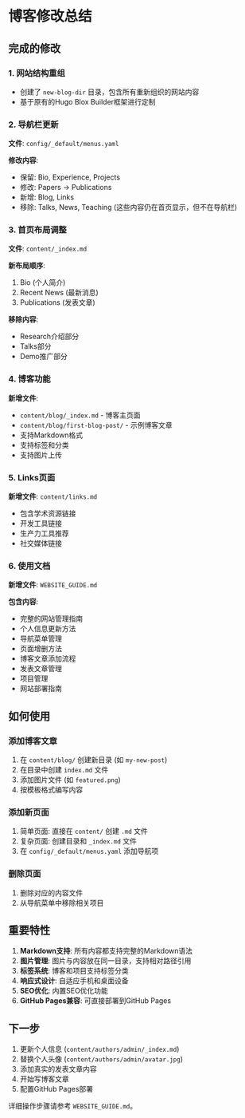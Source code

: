 # 博客修改总结

## 完成的修改

### 1. 网站结构重组
- 创建了 `new-blog-dir` 目录，包含所有重新组织的网站内容
- 基于原有的Hugo Blox Builder框架进行定制

### 2. 导航栏更新
**文件**: `config/_default/menus.yaml`

**修改内容**:
- 保留: Bio, Experience, Projects
- 修改: Papers → Publications
- 新增: Blog, Links
- 移除: Talks, News, Teaching (这些内容仍在首页显示，但不在导航栏)

### 3. 首页布局调整
**文件**: `content/_index.md`

**新布局顺序**:
1. Bio (个人简介)
2. Recent News (最新消息)  
3. Publications (发表文章)

**移除内容**:
- Research介绍部分
- Talks部分
- Demo推广部分

### 4. 博客功能
**新增文件**:
- `content/blog/_index.md` - 博客主页面
- `content/blog/first-blog-post/` - 示例博客文章
- 支持Markdown格式
- 支持标签和分类
- 支持图片上传

### 5. Links页面
**新增文件**: `content/links.md`
- 包含学术资源链接
- 开发工具链接  
- 生产力工具推荐
- 社交媒体链接

### 6. 使用文档
**新增文件**: `WEBSITE_GUIDE.md`

**包含内容**:
- 完整的网站管理指南
- 个人信息更新方法
- 导航菜单管理
- 页面增删方法
- 博客文章添加流程
- 发表文章管理
- 项目管理
- 网站部署指南

## 如何使用

### 添加博客文章
1. 在 `content/blog/` 创建新目录 (如 `my-new-post`)
2. 在目录中创建 `index.md` 文件
3. 添加图片文件 (如 `featured.png`)
4. 按模板格式编写内容

### 添加新页面
1. 简单页面: 直接在 `content/` 创建 `.md` 文件
2. 复杂页面: 创建目录和 `_index.md` 文件
3. 在 `config/_default/menus.yaml` 添加导航项

### 删除页面
1. 删除对应的内容文件
2. 从导航菜单中移除相关项目

## 重要特性

1. **Markdown支持**: 所有内容都支持完整的Markdown语法
2. **图片管理**: 图片与内容放在同一目录，支持相对路径引用
3. **标签系统**: 博客和项目支持标签分类
4. **响应式设计**: 自适应手机和桌面设备
5. **SEO优化**: 内置SEO优化功能
6. **GitHub Pages兼容**: 可直接部署到GitHub Pages

## 下一步

1. 更新个人信息 (`content/authors/admin/_index.md`)
2. 替换个人头像 (`content/authors/admin/avatar.jpg`) 
3. 添加真实的发表文章内容
4. 开始写博客文章
5. 配置GitHub Pages部署

详细操作步骤请参考 `WEBSITE_GUIDE.md`。